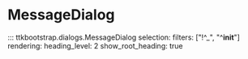 # MessageDialog

::: ttkbootstrap.dialogs.MessageDialog
    selection:
        filters: ["!^_", "^__init__"]
    rendering:
        heading_level: 2
        show_root_heading: true